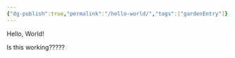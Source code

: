 ```yaml
---
{"dg-publish":true,"permalink":"/hello-world/","tags":["gardenEntry"]}
---
```



Hello, World!

Is this working?????